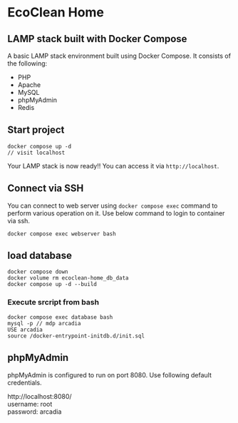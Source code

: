 # EcoClean Home

## LAMP stack built with Docker Compose

A basic LAMP stack environment built using Docker Compose. It consists of the following:

- PHP
- Apache
- MySQL
- phpMyAdmin
- Redis

## Start project

```shell
docker compose up -d
// visit localhost
```

Your LAMP stack is now ready!! You can access it via `http://localhost`.

## Connect via SSH

You can connect to web server using `docker compose exec` command to perform various operation on it. Use below command to login to container via ssh.

```shell
docker compose exec webserver bash
```

## load database

```shell
docker compose down 
docker volume rm ecoclean-home_db_data
docker compose up -d --build
```

### Execute srcript from bash

```shell
docker compose exec database bash
mysql -p // mdp arcadia
USE arcadia
source /docker-entrypoint-initdb.d/init.sql
```

## phpMyAdmin

phpMyAdmin is configured to run on port 8080. Use following default credentials.

http://localhost:8080/  
username: root  
password: arcadia
